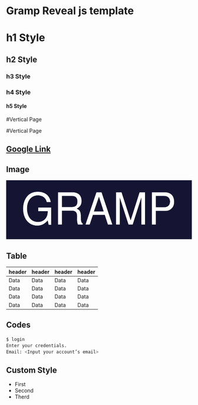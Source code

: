 # Gramp Reveal js template



# h1 Style
## h2 Style
### h3 Style
### h4 Style
#### h5 Style



#Vertical Page


#Vertical Page

## [Google Link](http://google.com)



## Image

![grampp](images/gramp.svg)



## Table 

|header|header|header|header|
|------|------|------|------|
|Data  |Data  |Data  |Data  |
|Data  |Data  |Data  |Data  |
|Data  |Data  |Data  |Data  |
|Data  |Data  |Data  |Data  |
<!-- .element: class="small_font" -->



## Codes

``` bash
$ login
Enter your credentials.
Email: <Input your account’s email>
```



##  Custom Style

- First <!-- .element: style="color:gray" -->
- Second <!-- .element: style="color:blue" -->
- Therd <!-- .element: style="color:green" -->
